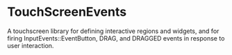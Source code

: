 # TouchScreenEvents
A touchscreen library for defining interactive regions and widgets, and for firing InputEvents::EventButton, DRAG, and DRAGGED events in response to user interaction.
